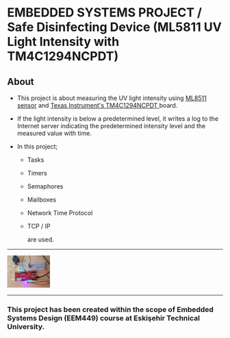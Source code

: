 # EMBEDDED SYSTEMS PROJECT / Safe Disinfecting Device (ML5811 UV Light Intensity with TM4C1294NCPDT)

## About

- This project is about  measuring the UV light intensity using [ML8511 sensor](https://cdn.sparkfun.com/datasheets/Sensors/LightImaging/ML8511_3-8-13.pdf "ML8511") and [Texas Instrument's TM4C1294NCPDT ](https://www.ti.com/product/TM4C1294NCPDT "TEXAS INSTRUMENTS") board.

- If the light intensity is below a predetermined level, it writes a log to the Internet server indicating the predetermined intensity level and the measured value with time. 

- In this project;

  - Tasks

  - Timers

  - Semaphores

  - Mailboxes

  - Network Time Protocol

  - TCP / IP 

    are used.
    
-----------------------------------------

<img src = "Demonstration.jpg" width = "100" >

------------------------------------------

### This project has been created within the scope of Embedded Systems Design (EEM449) course at Eskişehir Technical University.
